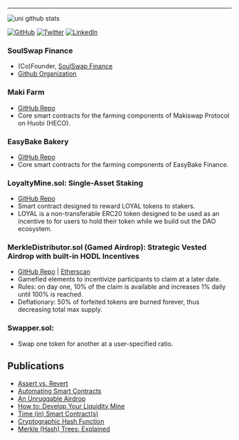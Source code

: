 ____	
![uni github stats](https://github-readme-stats.vercel.app/api?username=bunsdev&hide=["issues"]&show_icons=true)

<p>
	<a href="https://github.com/BunsDev"><img src="https://img.shields.io/github/followers/bunsdev.svg?label=GitHub&style=social" alt="GitHub"></a>
	<a href="https://twitter.com/0xBuns"><img src="https://img.shields.io/twitter/follow/0xbuns?label=Twitter&style=social" alt="Twitter"></a>
	<a href="https://www.linkedin.com/in/buns"><img src="https://img.shields.io/badge/LinkedIn--_.svg?style=social&logo=linkedin" alt="LinkedIn"></a>
<br></p>

### SoulSwap Finance
- (Co)Founder, [SoulSwap Finance](https://SoulSwap.finance)
- [Github Organization](https://github.com/SoulSwapFinance)

### Maki Farm
- [GitHub Repo](https://github.com/Makiswap-Protocol/maki-farm)
- Core smart contracts for the farming components of Makiswap Protocol on Huobi (HECO).

### EasyBake Bakery
- [GitHub Repo](https://github.com/EasyBakeSwap/Easybake-Bakery)
- Core smart contracts for the farming components of EasyBake Finance.

### LoyaltyMine.sol: Single-Asset Staking 
- [GitHub Repo](https://github.com/CryptoUnico/LoyaltyMine)
- Smart contract designed to reward LOYAL tokens to stakers.
- LOYAL is a non-transferable ERC20 token designed to be used as an incentive to for users to hold their token while we build out the DAO ecosystem.

### MerkleDistributor.sol (Gamed Airdrop): Strategic Vested Airdrop with built-in HODL Incentives
- [GitHub Repo](https://github.com/CryptoUnico/merkle-distributor) | [Etherscan](https://etherscan.io/address/0x7ea0f8bb2f01c197985c285e193dd5b8a69836c0#code)
- Gamefied elements to incentivize participants to claim at a later date.
- Rules: on day one, 10% of the claim is available and increases 1% daily until 100% is reached.
- Deflationary: 50% of forfeited tokens are burned forever, thus decreasing total max supply.

### Swapper.sol:
- Swap one token for another at a user-specified ratio.

## Publications
- [Assert vs. Revert](https://soliditywiz.medium.com/assert-vs-require-730148b385e0)
- [Automating Smart Contracts](https://soliditywiz.medium.com/smart-contract-automation-ca109805b23a)
- [An Unruggable Airdrop](https://soliditywiz.medium.com/an-unruggable-airdrop-63c2ee9f242d)
- [How to: Develop Your Liquidity Mine](https://soliditywiz.medium.com/how-to-develop-your-liquidity-mine-9d47656fe678)
- [Time (in) Smart Contract(s)](https://soliditywiz.medium.com/time-in-smart-contract-s-eec4a2fd108e)
- [Cryptographic Hash Function](https://soliditywiz.medium.com/cryptographic-hash-function-beaa2408260)
- [Merkle (Hash) Trees: Explained](https://soliditywiz.medium.com/merkle-hash-trees-explained-ea384f2af7e8)
